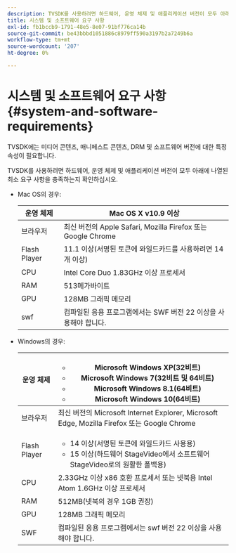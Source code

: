 ```yaml
---
description: TVSDK를 사용하려면 하드웨어, 운영 체제 및 애플리케이션 버전이 모두 아래에 나열된 최소 요구 사항을 충족하는지 확인하십시오.
title: 시스템 및 소프트웨어 요구 사항
exl-id: fb1bccb9-1791-48e5-8e07-91bf776ca14b
source-git-commit: be43bbbd1051886c8979ff590a3197b2a7249b6a
workflow-type: tm+mt
source-wordcount: '207'
ht-degree: 0%

---
```


# 시스템 및 소프트웨어 요구 사항{#system-and-software-requirements}

TVSDK에는 미디어 콘텐츠, 매니페스트 콘텐츠, DRM 및 소프트웨어 버전에 대한 특정 속성이 필요합니다.

TVSDK를 사용하려면 하드웨어, 운영 체제 및 애플리케이션 버전이 모두 아래에 나열된 최소 요구 사항을 충족하는지 확인하십시오.

<!--<a id="section_FD9C110E85BB483B869FBB94E5662710"></a>-->

* Mac OS의 경우:

   | 운영 체제 | Mac OS X v10.9 이상 |
   |---|---|
   | 브라우저 | 최신 버전의 Apple Safari, Mozilla Firefox 또는 Google Chrome |
   | Flash Player | 11.1 이상(서명된 토큰에 와일드카드를 사용하려면 14개 이상) |
   | CPU | Intel Core Duo 1.83GHz 이상 프로세서 |
   | RAM | 513메가바이트 |
   | GPU | 128MB 그래픽 메모리 |
   | swf | 컴파일된 응용 프로그램에서는 SWF 버전 22 이상을 사용해야 합니다. |

* Windows의 경우:

   | 운영 체제 | <ul><li>Microsoft Windows XP(32비트)</li><li>Microsoft Windows 7(32비트 및 64비트)</li><li>Microsoft Windows 8.1(64비트)</li><li>Microsoft Windows 10(64비트)</li></ul> |
   |---|---|
   | 브라우저 | 최신 버전의 Microsoft Internet Explorer, Microsoft Edge, Mozilla Firefox 또는 Google Chrome |
   | Flash Player | <ul><li>14 이상(서명된 토큰에 와일드카드 사용용)</li><li>15 이상(하드웨어 StageVideo에서 소프트웨어 StageVideo로의 원활한 폴백용)</li></ul> |
   | CPU | 2.33GHz 이상 x86 호환 프로세서 또는 넷북용 Intel Atom 1.6GHz 이상 프로세서 |
   | RAM | 512MB(넷북의 경우 1GB 권장) |
   | GPU | 128MB 그래픽 메모리 |
   | SWF | 컴파일된 응용 프로그램에서는 swf 버전 22 이상을 사용해야 합니다. |
